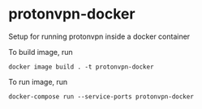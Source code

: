 # protonvpn-docker
Setup for running protonvpn inside a docker container

To build image, run
```
docker image build . -t protonvpn-docker
```

To run image, run
```
docker-compose run --service-ports protonvpn-docker
```
